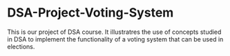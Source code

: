 # DSA-Project-Voting-System
 This is our project of DSA course. It illustratres the use of concepts studied in DSA to implement the functionality of a voting system that can be used in elections.

